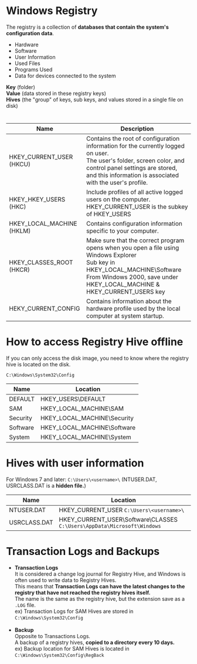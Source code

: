 # Windows Registry<br>

The registry is a collection of **databases that contain the system's configuration data**.<br>
- Hardware
- Software
- User Information
- Used Files
- Programs Used
- Data for devices connected to the system <br>

**Key** (folder)<br>
**Value** (data stored in these registry keys)<br>
**Hives** (the "group" of keys, sub keys, and values stored in a single file on disk)<br>

#

|Name|Description|
|-------------|-----------------------|
|HKEY_CURRENT_USER (HKCU)|Contains the root of configuration information for the currently logged on user.<br>The user's folder, screen color, and control panel settings are stored, and this information is associated with the user's profile.|
|HKEY_HKEY_USERS (HKC)|Include profiles of all active logged users on the computer.<br>HKEY_CURRENT_USER is the subkey of HKEY_USERS|
|HKEY_LOCAL_MACHINE (HKLM)|Contains configuration information specific to your computer.|
|HKEY_CLASSES_ROOT (HKCR)|Make sure that the correct program opens when you open a file using Windows Explorer<br>Sub key in HKEY_LOCAL_MACHINE\Software<br>From Windows 2000, save under HKEY_LOCAL_MACHINE & HKEY_CURRENT_USERS key|
|HEKY_CURRENT_CONFIG|Contains information about the hardware profile used by the local computer at system startup.|

#

# How to access Registry Hive offline<br>
If you can only access the disk image, you need to know where the registry hive is located on the disk.<br>

`C:\Windows\System32\Config`<br>

|Name|Location|
|------|-----------|
|DEFAULT|HKEY_USERS\DEFAULT|
|SAM|HKEY_LOCAL_MACHINE\SAM|
|Security|HKEY_LOCAL_MACHINE\Security|
|Software|HKEY_LOCAL_MACHINE\Software|
|System|HKEY_LOCAL_MACHINE\System|

#

# Hives with user information<br>
For Windows 7 and later: `C:\Users\<username>\` (NTUSER.DAT, USRCLASS.DAT is a **hidden file.**)<br>

|Name|Location|
|------|-----------|
|NTUSER.DAT|HKEY_CURRENT_USER `C:\Users\<username>\`|
|USRCLASS.DAT|HKEY_CURRENT_USER\Software\CLASSES `C:\Users\AppData\Microsoft\Windows`|

#

# Transaction Logs and Backups<br>

- **Transaction Logs**<br>
It is considered a change log journal for Registry Hive, and Windows is often used to write data to Registry Hives.<br>
This means that **Transaction Logs can have the latest changes to the registry that have not reached the registry hives itself.**<br>
The name is the same as the registry hive, but the extension save as a `.LOG` file.<br>
ex) Transaction Logs for SAM Hives are stored in `C:\Windows\System32\Config`<br><br>
- **Backup**<br>
Opposite to Transactions Logs.<br>A backup of a registry hives, **copied to a directory every 10 days.**<br>
ex) Backup location for SAM Hives is located in `C:\Windows\System32\Config\RegBack`

#

